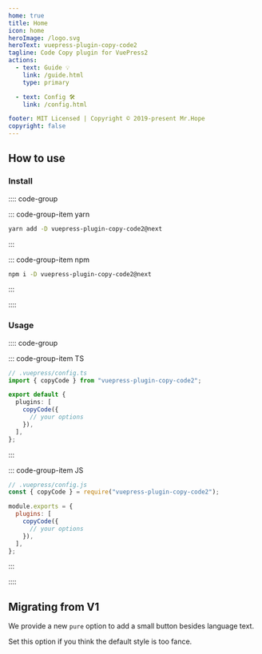 ```yaml
---
home: true
title: Home
icon: home
heroImage: /logo.svg
heroText: vuepress-plugin-copy-code2
tagline: Code Copy plugin for VuePress2
actions:
  - text: Guide 💡
    link: /guide.html
    type: primary

  - text: Config 🛠
    link: /config.html

footer: MIT Licensed | Copyright © 2019-present Mr.Hope
copyright: false
---
```


## How to use

### Install

:::: code-group

::: code-group-item yarn

```bash
yarn add -D vuepress-plugin-copy-code2@next
```

:::

::: code-group-item npm

```bash
npm i -D vuepress-plugin-copy-code2@next
```

:::

::::

### Usage

:::: code-group

::: code-group-item TS

```ts
// .vuepress/config.ts
import { copyCode } from "vuepress-plugin-copy-code2";

export default {
  plugins: [
    copyCode({
      // your options
    }),
  ],
};
```

:::

::: code-group-item JS

```js
// .vuepress/config.js
const { copyCode } = require("vuepress-plugin-copy-code2");

module.exports = {
  plugins: [
    copyCode({
      // your options
    }),
  ],
};
```

:::

::::

## Migrating from V1

We provide a new `pure` option to add a small button besides language text.

Set this option if you think the default style is too fance.
